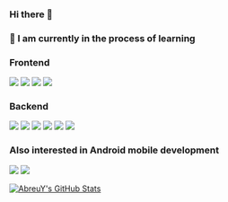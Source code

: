### Hi there 👋

### 📖 I am currently in the process of learning

### Frontend
![](https://img.shields.io/badge/HTML5-informational?style=flat&logo=html5&logoColor=white&color=F66415&labelColor=F66415)
![](https://img.shields.io/badge/CSS3-informational?style=flat&logo=css3&logoColor=white&color=2299F8&labelColor=2299F8)
![](https://img.shields.io/badge/JavaScript-informational?style=flat&logo=javascript&logoColor=000000&color=F7E018&labelColor=F7E018)
![](https://img.shields.io/badge/React.js-informational?style=flat&logo=react&logoColor=61dbfb&color=20232a&labelColor=20232a)

### Backend
![](https://img.shields.io/badge/Python-informational?style=flat&logo=python&logoColor=white&color=FFD43B&labelColor=4B8BBE)
![](https://img.shields.io/badge/Flask-SQLAlchemy-informational?style=flat&logo=flask&logoColor=white&color=000000&labelColor=000000)
![](https://img.shields.io/badge/PostgreSQL-informational?style=flat&logo=PostgreSQL&logoColor=FFFFFF&color=326691&labelColor=326691)
![](https://img.shields.io/badge/Node.js-informational?style=flat&logo=node.js&logoColor=white&color=43853D&labelColor=43853D)
![](https://img.shields.io/badge/Express.js-informational?style=flat&logoColor=white&color=404D59&labelColor=404D59)
![](https://img.shields.io/badge/MongoDB-informational?style=flat&logo=mongodb&logoColor=white&color=4EA94B&labelColor=4EA94B)

### Also interested in Android mobile development
![](https://img.shields.io/badge/Android-informational?style=flat&logo=Android&logoColor=78C257&color=FFFFFF&labelColor=FFFFFF)
![](https://img.shields.io/badge/Java-informational?style=flat&logo=Java&logoColor=E11A22&color=DEE4E4&labelColor=DEE4E4)


[![AbreuY's GitHub Stats](https://github-readme-stats.vercel.app/api?username=AbreuY&show_icons=true&theme=dracula)](https://github.com/AbreuY)
